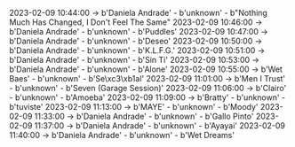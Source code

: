 2023-02-09 10:44:00 -> b'Daniela Andrade' - b'unknown' - b"Nothing Much Has Changed, I Don't Feel The Same"
2023-02-09 10:46:00 -> b'Daniela Andrade' - b'unknown' - b'Puddles'
2023-02-09 10:47:00 -> b'Daniela Andrade' - b'unknown' - b'Deseo'
2023-02-09 10:50:00 -> b'Daniela Andrade' - b'unknown' - b'K.L.F.G.'
2023-02-09 10:51:00 -> b'Daniela Andrade' - b'unknown' - b'Sin Ti'
2023-02-09 10:53:00 -> b'Daniela Andrade' - b'unknown' - b'Alone'
2023-02-09 10:55:00 -> b'Wet Baes' - b'unknown' - b'Se\xc3\xb1al'
2023-02-09 11:01:00 -> b'Men I Trust' - b'unknown' - b'Seven (Garage Session)'
2023-02-09 11:06:00 -> b'Clairo' - b'unknown' - b'Amoeba'
2023-02-09 11:09:00 -> b'Bratty' - b'unknown' - b'tuviste'
2023-02-09 11:13:00 -> b'MAYE' - b'unknown' - b'Moody'
2023-02-09 11:33:00 -> b'Daniela Andrade' - b'unknown' - b'Gallo Pinto'
2023-02-09 11:37:00 -> b'Daniela Andrade' - b'unknown' - b'Ayayai'
2023-02-09 11:40:00 -> b'Daniela Andrade' - b'unknown' - b'Wet Dreams'
